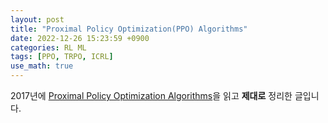 ```yaml
---
layout: post
title: "Proximal Policy Optimization(PPO) Algorithms"
date: 2022-12-26 15:23:59 +0900
categories: RL ML
tags: [PPO, TRPO, ICRL]
use_math: true
---
```


2017년에 [Proximal Policy Optimization Algorithms](https://arxiv.org/pdf/1707.06347.pdf)을 읽고 **제대로** 정리한 글입니다.
